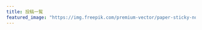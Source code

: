 ```yaml
---
title: 投稿一覧
featured_image: "https://img.freepik.com/premium-vector/paper-sticky-notes-memo-messages-notepads-pieces-torn-paper-sheets-reminder-card_167581-2212.jpg?w=2000"
---
```

